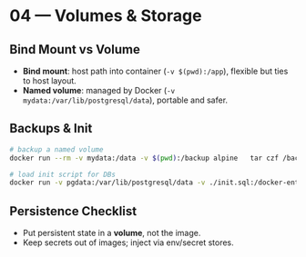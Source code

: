 # 04 — Volumes & Storage

## Bind Mount vs Volume
- **Bind mount**: host path into container (`-v $(pwd):/app`), flexible but ties to host layout.
- **Named volume**: managed by Docker (`-v mydata:/var/lib/postgresql/data`), portable and safer.

## Backups & Init
```bash
# backup a named volume
docker run --rm -v mydata:/data -v $(pwd):/backup alpine   tar czf /backup/mydata.tgz /data

# load init script for DBs
docker run -v pgdata:/var/lib/postgresql/data -v ./init.sql:/docker-entrypoint-initdb.d/init.sql postgres:16
```

## Persistence Checklist
- Put persistent state in a **volume**, not the image.
- Keep secrets out of images; inject via env/secret stores.
